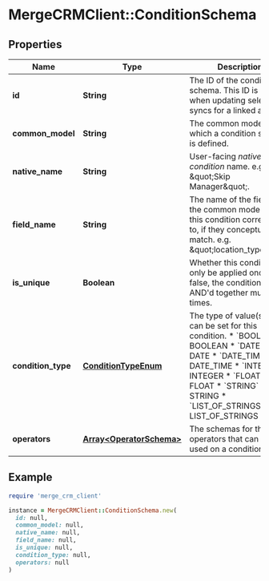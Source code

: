 # MergeCRMClient::ConditionSchema

## Properties

| Name | Type | Description | Notes |
| ---- | ---- | ----------- | ----- |
| **id** | **String** | The ID of the condition schema. This ID is used when updating selective syncs for a linked account. |  |
| **common_model** | **String** | The common model for which a condition schema is defined. | [optional][readonly] |
| **native_name** | **String** | User-facing *native condition* name. e.g. \&quot;Skip Manager\&quot;. |  |
| **field_name** | **String** | The name of the field on the common model that this condition corresponds to, if they conceptually match. e.g. \&quot;location_type\&quot;. |  |
| **is_unique** | **Boolean** | Whether this condition can only be applied once. If false, the condition can be AND&#39;d together multiple times. | [optional] |
| **condition_type** | [**ConditionTypeEnum**](ConditionTypeEnum.md) | The type of value(s) that can be set for this condition.  * &#x60;BOOLEAN&#x60; - BOOLEAN * &#x60;DATE&#x60; - DATE * &#x60;DATE_TIME&#x60; - DATE_TIME * &#x60;INTEGER&#x60; - INTEGER * &#x60;FLOAT&#x60; - FLOAT * &#x60;STRING&#x60; - STRING * &#x60;LIST_OF_STRINGS&#x60; - LIST_OF_STRINGS |  |
| **operators** | [**Array&lt;OperatorSchema&gt;**](OperatorSchema.md) | The schemas for the operators that can be used on a condition. |  |

## Example

```ruby
require 'merge_crm_client'

instance = MergeCRMClient::ConditionSchema.new(
  id: null,
  common_model: null,
  native_name: null,
  field_name: null,
  is_unique: null,
  condition_type: null,
  operators: null
)
```


